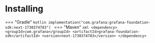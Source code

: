# Installing

=== "Gradle"
    ```kotlin
    implementation("com.grafana:grafana-foundation-sdk:next-1730374783")
    ```
=== "Maven"
    ```xml
    <dependency>
        <groupId>com.grafana</groupId>
        <artifactId>grafana-foundation-sdk</artifactId>
        <version>next-1730374783</version>
    </dependency>
    ```
